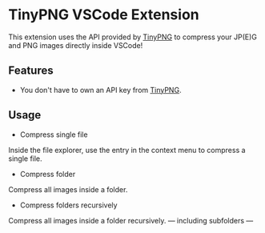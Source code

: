 # TinyPNG VSCode Extension

This extension uses the API provided by [TinyPNG](https://tinypng.com) to compress your JP(E)G and PNG images directly inside VSCode!

## Features

- You don't have to own an API key from [TinyPNG](https://tinypng.com).

## Usage

- Compress single file

Inside the file explorer, use the entry in the context menu to compress a single file.

- Compress folder

Compress all images inside a folder.

- Compress folders recursively

Compress all images inside a folder recursively. — including subfolders —
